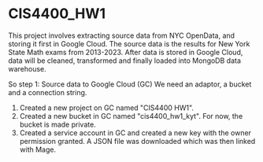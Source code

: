 # CIS4400_HW1
This project involves extracting source data from NYC OpenData, and storing it first in Google Cloud. The source data is the results for New York State Math exams from 2013-2023. After data is stored in Google Cloud, data will be cleaned, transformed and finally loaded into MongoDB data warehouse.

So step 1: Source data to Google Cloud (GC)
We need an adaptor, a bucket and a connection string. 

1. Created a new project on GC named "CIS4400 HW1".
2. Created a new bucket in GC named "cis4400_hw1_kyt". For now, the bucket is made private.
3. Created a service account in GC and created a new key with the owner permission granted. A JSON file was downloaded which was then linked with Mage. 
